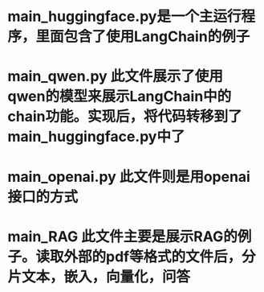 # main_huggingface.py是一个主运行程序，里面包含了使用LangChain的例子

# main_qwen.py 此文件展示了使用qwen的模型来展示LangChain中的chain功能。实现后，将代码转移到了main_huggingface.py中了

# main_openai.py 此文件则是用openai接口的方式

# main_RAG 此文件主要是展示RAG的例子。读取外部的pdf等格式的文件后，分片文本，嵌入，向量化，问答